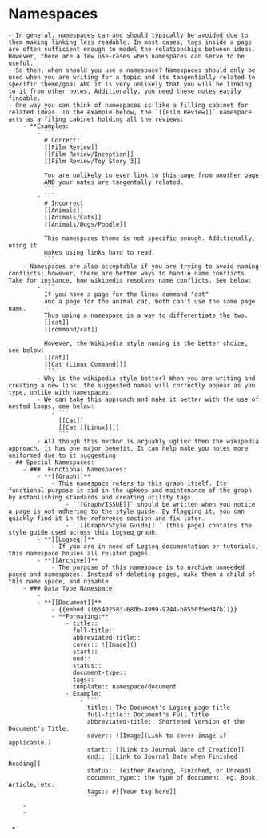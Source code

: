 # Namespaces
	- In general, namespaces can and should typically be avoided due to them making linking less readable. In most cases, tags inside a page are often sufficient enough to model the relationships between ideas. However, there are a few use-cases when namespaces can serve to be useful.
	- So then, when should you use a namespace? Namespaces should only be used when you are writing for a topic and its tangentially related to specific theme/goal AND it is very unlikely that you will be linking to it from other notes. Additionally, you need these notes easily findable.
	- One way you can think of namespaces is like a filling cabinet for related ideas. In the example below, the `[[Film Review]]` namespace acts as a filing cabinet holding all the reviews:
		- **Examples:
			- ```
			  # Correct:
			  [[Film Review]]
			  [[Film Review/Inception]]
			  [[Film Review/Toy Story 3]]
			  
			  You are unlikely to ever link to this page from another page
			  AND your notes are tangentally related.
			  ```
			- ```
			  # Incorrect
			  [[Animals]]
			  [[Animals/Cats]]
			  [[Animals/Dogs/Poodle]]
			  
			  This namespaces theme is not specific enough. Additionally, using it
			  makes using links hard to read.
			  ```
		- Namespaces are also acceptable if you are trying to avoid naming conflicts; however, there are better ways to handle name conflicts. Take for instance, how wikipedia resolves name conflicts. See below:
			- ```
			  If you have a page for the linux command "cat"
			  and a page for the animal cat, both can't use the same page name.
			  Thus using a namespace is a way to differentiate the two.
			  [[cat]]
			  [[command/cat]]
			  
			  However, the Wikipedia style naming is the better choice, see below:
			  [[cat]]
			  [[Cat (Linux Command)]]
			  ```
			- Why is the wikipedia style better? When you are writing and creating a new link, the suggested names will correctly appear as you type, unlike with namespaces.
			- We can take this approach and make it better with the use of nested loops, see below:
				- ```
				  [[Cat]]
				  [[Cat [[Linux]]]]
				  ```
			- All though this method is arguably uglier then the wikipedia approach, it has one major benefit, It can help make you notes more uniformed due to it suggesting
	- ## Special Namespaces:
		- ###  Functional Namespaces:
			- **[[Graph]]**
				- This namespace refers to this graph itself. Its functional purpose is aid in the upkeep and maintenance of the graph by establishing standards and creating utility tags.
					- `[[Graph/ISSUE]]` should be written when you notice a page is not adhering to the style guide. By flagging it, you can quickly find it in the reference section and fix later.
					- ` [[Graph/Style Guide]] ` (this page) contains the style guide used across this Logseq graph.
			- **[[Logseq]]**
				- If you are in need of Logseq documentation or tutorials, this namespace houses all related pages.
			- **[[Archive]]**
				- The purpose of this namespace is to archive unneeded pages and namespaces. Instead of deleting pages, make them a child of this name space, and disable
		- ### Data Type Namespace:
			-
			- **[[Document]]**
				- {{embed ((65402583-680b-4999-9244-b8550f5ed47b))}}
				- **Formating:**
					- title::
					  full-title::
					  abbreviated-title::
					  cover:: ![Image]()
					  start::
					  end::
					  status::
					  document-type::
					  tags::
					  template:: namespace/document
					- Example:
						- ```
						  title:: The Document's Logseq page title
						  full-title:: Document's Full Title
						  abbreviated-title:: Shortened Version of the Document's Title.
						  cover:: ![Image](Link to cover image if applicable.)
						  start:: [[Link to Journal Date of Creation]]
						  end:: [[Link to Journal Date when Finished Reading]]
						  status:: (either Reading, Finished, or Unread)
						  document_type:: the type of doccument, eg. Book, Article, etc.
						  tags:: #[[Your tag here]]
						  ```
		-
		-
-